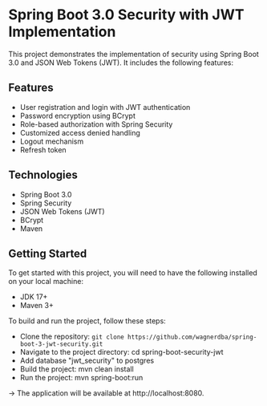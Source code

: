 # Spring Boot 3.0 Security with JWT Implementation
This project demonstrates the implementation of security using Spring Boot 3.0 and JSON Web Tokens (JWT). It includes the following features:

## Features
* User registration and login with JWT authentication
* Password encryption using BCrypt
* Role-based authorization with Spring Security
* Customized access denied handling
* Logout mechanism
* Refresh token

## Technologies
* Spring Boot 3.0
* Spring Security
* JSON Web Tokens (JWT)
* BCrypt
* Maven
 
## Getting Started
To get started with this project, you will need to have the following installed on your local machine:

* JDK 17+
* Maven 3+


To build and run the project, follow these steps:

* Clone the repository: `git clone https://github.com/wagnerdba/spring-boot-3-jwt-security.git`
* Navigate to the project directory: cd spring-boot-security-jwt
* Add database "jwt_security" to postgres 
* Build the project: mvn clean install
* Run the project: mvn spring-boot:run 

-> The application will be available at http://localhost:8080.
